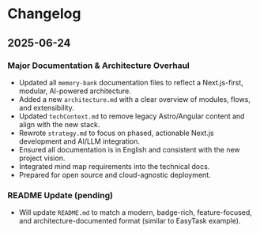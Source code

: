 # Changelog

## 2025-06-24

### Major Documentation & Architecture Overhaul

- Updated all `memory-bank` documentation files to reflect a Next.js-first, modular, AI-powered architecture.
- Added a new `architecture.md` with a clear overview of modules, flows, and extensibility.
- Updated `techContext.md` to remove legacy Astro/Angular content and align with the new stack.
- Rewrote `strategy.md` to focus on phased, actionable Next.js development and AI/LLM integration.
- Ensured all documentation is in English and consistent with the new project vision.
- Integrated mind map requirements into the technical docs.
- Prepared for open source and cloud-agnostic deployment.

### README Update (pending)

- Will update `README.md` to match a modern, badge-rich, feature-focused, and architecture-documented format (similar to EasyTask example).
